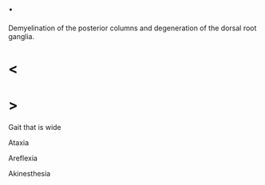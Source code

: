 # .

Demyelination of the posterior columns and degeneration of the dorsal root ganglia.

# <

# >

Gait that is wide

Ataxia

Areflexia

Akinesthesia
